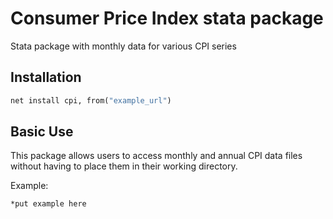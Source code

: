 # Consumer Price Index stata package
Stata package with monthly data for various CPI series

## Installation
```stata
net install cpi, from("example_url")
```

## Basic Use
This package allows users to access monthly and annual CPI data files without having to place them in their working directory.


Example:
```stata
*put example here

